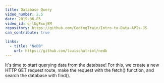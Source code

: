 ```yaml
---
title: Database Query
video_number: 2.5
date: 2019-06-05
video_id: q-lUgFxwjEM
repository: https://github.com/CodingTrain/Intro-to-Data-APIs-JS
can_contribute: true

links:
  - title: "NeDB"
    url: https://github.com/louischatriot/nedb
---
```


It's time to start querying data from the database! For this, we create a new HTTP GET request route, make the request with the fetch() function, and search the database with find().
